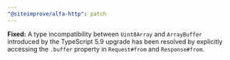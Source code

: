```yaml
---
"@siteimprove/alfa-http": patch
---
```


**Fixed:** A type incompatibility between `Uint8Array` and `ArrayBuffer` introduced by the TypeScript 5.9 upgrade has been resolved by explicitly accessing the `.buffer` property in `Request#from` and `Response#from`.
